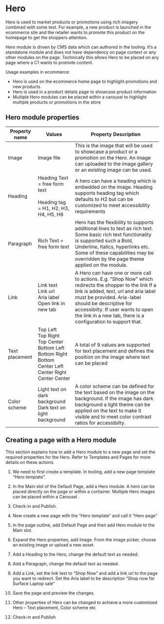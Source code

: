 # Hero

Hero is used to market products or promotions using rich imagery combined with some text. For example, a new product is launched in the ecommerce site and the retailer wants to promote this product on the homepage to get the shoppers attention. 

Hero module is driven by CMS data which can authored in the tooling. It’s a standalone module and does not have dependency on page context or any other modules on the page. Technically this allows Hero to be placed on any page where a C1 wants to promote content.

Usage examples in ecommerce:

- Hero is used on the ecommerce home page to highlight promotions and new products
- Hero is used in a product details page to showcase product information
- Multiple Hero modules can be placed within a carousel to highlight multiple products or promotions in the store

## Hero module properties

| Property name  | Values                                                       | Property Description                                         |
| -------------- | ------------------------------------------------------------ | ------------------------------------------------------------ |
| Image          | Image file                                                   | This is the image that will be used to showcase a product or a   promotion on the Hero. An image can uploaded to the image gallery or an   existing image can be used. |
| Heading        | Heading Text = free form text <br /><br />Heading tag = H1, H2, H3, H4, H5, H6 | A hero can have a heading which is embedded on the image. Heading   supports heading tag which defaults to H2 but can be customized to meet   accessibility requirements |
| Paragraph      | Rich Text = free form text                                   | Hero has the flexibility to supports additional lines to text as rich   text. Some basic rich text functionality is supported such a Bold, Underline,   Italics, hyperlinks etc. Some of these capabilities may be overridden by the page   theme applied on the module. |
| Link           | Link text<br />Link url<br />Aria label<br />Open link in new tab | A Hero can have one or more call to actions. E.g. “Shop Now” which   redirects the shopper to the link       If a link is added, text, url and aria label must be provided.       Aria-label should be descriptive for accessibilty.       If user wants to open the link in a new tab, there is a configuration   to support that. |
| Text placement | Top Left<br />Top Right<br />Top Center<br />Bottom Left<br />Bottom Right<br />Bottom<br />Center Left<br />Center Right<br />Center Center | A total of 9 values are supported for text placement and defines the   position on the image where text can be placed |
| Color scheme   | Light text on dark background<br />Dark text on light background | A color scheme can be defined for the text based on the image on the   background. If the image has dark background a light theme can be applied on the text to make it visible and to meet color contrast ratios for accessibilty. |

 

## Creating a page with a Hero module

This section explains how to add a Hero module to a new page and set the required properties for the Hero. Refer to Templates and Pages for more details on these actions.

1. We need to first create a template. In tooling, add a new page template “Hero template”.

2. In the Main slot of the Default Page, add a Hero module. A hero can be placed directly on the page or within a container<link>.  Multiple Hero images can be placed within a Carousel <link>. 

3. Check-in and Publish. 

4. Now create a new page with the “Hero template” and call it “Hero page”

5. In the page outline, add Default Page and then add Hero module to the Main slot.

6. Expand the Hero properties, add Image. From the image picker, choose an existing image or upload a new asset. 

7. Add a Heading to the Hero, change the default text as needed.

8. Add a Paragraph, change the default text as needed.

9. Add a Link, set the link text to “Shop Now” and add a link url to the page you want to redirect. Set the Aria label to be description “Shop now for Surface Laptop sale”

10. Save the page and preview the changes.

11. Other properties of Hero can be changed to achieve a more customized Hero – Text placement, Color scheme etc

12. Check-in and Publish
